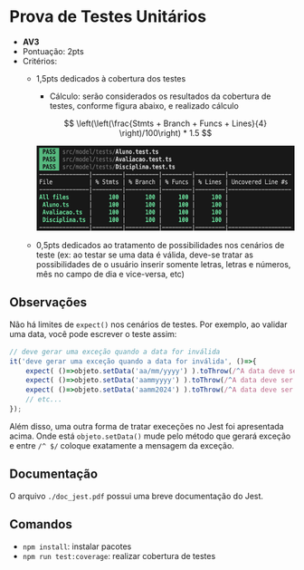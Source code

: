 # Prova de Testes Unitários

- **AV3**
- Pontuação: 2pts
- Critérios:
    - 1,5pts dedicados à cobertura dos testes
        - Cálculo: serão considerados os resultados da cobertura de testes, conforme figura abaixo, e realizado cálculo

        $$ \left(\left(\frac{Stmts + Branch + Funcs + Lines}{4} \right)/100\right) * 1.5 $$

        <center>
        <img src="test-coverage.png" height="150">
        </center>

    - 0,5pts dedicados ao tratamento de possibilidades nos cenários de teste (ex: ao testar se uma data é válida, deve-se tratar as possibilidades de o usuário inserir somente letras, letras e números, mês no campo de dia e vice-versa, etc) 

## Observações

Não há limites de `expect()` nos cenários de testes. Por exemplo, ao validar uma data, você pode escrever o teste assim:
```javascript
// deve gerar uma exceção quando a data for inválida
it('deve gerar uma exceção quando a data for inválida', ()=>{
    expect( ()=>objeto.setData('aa/mm/yyyy') ).toThrow(/^A data deve ser válida!$/);
    expect( ()=>objeto.setData('aammyyyy') ).toThrow(/^A data deve ser válida!$/);
    expect( ()=>objeto.setData('aamm2024') ).toThrow(/^A data deve ser válida!$/);
    // etc...
});
```

Além disso, uma outra forma de tratar execeções no Jest foi apresentada acima. Onde está `objeto.setData()` mude pelo método que gerará exceção e entre `/^ $/` coloque exatamente a mensagem da exceção. 

## Documentação

O arquivo `./doc_jest.pdf` possui uma breve documentação do Jest.

## Comandos

- `npm install`: instalar pacotes
- `npm run test:coverage`: realizar cobertura de testes